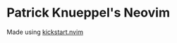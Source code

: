 # Patrick Knueppel's Neovim

Made using [kickstart.nvim](https://github.com/nvim-lua/kickstart.nvim?tab=readme-ov-file)
